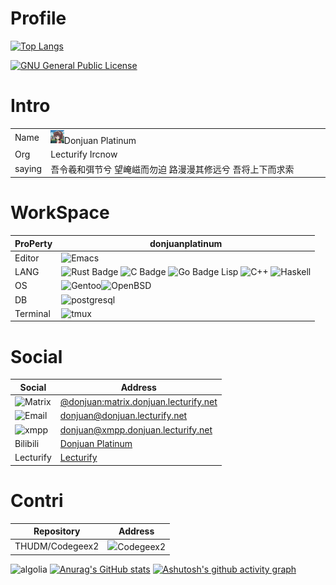 # Profile

[![Top Langs](https://github-readme-stats.vercel.app/api/top-langs/?username=donjuanplatinum)](https://github.com/donjuanplatinum)

[![GNU General Public License](https://www.donjuan.lecturify.net:7764/badge/license-GPL%20v2-orange.svg?style=flat-square)](http://www.gnu.org/licenses/gpl-2.0.html)

# Intro
|            |             |
|--------|---------------|
|Name|<img src=https://github.com/donjuanplatinum/donjuanplatinum/blob/main/profile.png width="5%" >Donjuan Platinum |
|Org|Lecturify Ircnow|
|saying|吾令羲和弭节兮 望崦嵫而勿迫 路漫漫其修远兮 吾将上下而求索

# WorkSpace
|ProPerty                                        |donjuanplatinum
|----------------------------------------------------|---------------------------------------------------------------
|Editor               |![Emacs](https://shields.io/badge/-Emacs?style=flat&logo=gnuemacs&color=white)
|LANG           | ![Rust Badge](https://shields.io/badge/-Rust-3776AB?style=flat&logo=Rust&logoColor=black)  ![C Badge](https://shields.io/badge/-C-3776AB?style=flat&logo=C&logoColor=yellow) ![Go Badge](https://shields.io/badge/-Go-3776AB?style=flat&logo=Go&logoColor=) Lisp  ![C++](https://shields.io/badge/-C++-3776AB?style=flat&logo=cplusplus) ![Haskell](https://shields.io/badge/-Haskell-3776AB?style=flat&logo=haskell)
|OS  | ![Gentoo](https://shields.io/badge/-Gentoo-93f6ef?style=flat&logo=Gentoo&logoColor=Pink)![OpenBSD](https://shields.io/badge/-OpenBSD-93f6ef?logo=OpenBSD) 
|DB   | ![postgresql](https://shields.io/badge/-postgresql-93f6ef?style=for-the-badge&logo=Postgresql) 
|Terminal|![tmux](https://shields.io/badge/-tmux-123124?logo=tmux) 

# Social
|Social                   |Address
|-----------------------|------------------
|![Matrix](https://shields.io/badge/-Matrix-ffffff?style=flat&logo=Matrix&logoColor=blue)|<a href=https://www.donjuan.lecturify.net:8000/#/#git:matrix.donjuan.lecturify.net>@donjuan:matrix.donjuan.lecturify.net</a>
|![Email](https://shields.io/badge/-Email-ffffff?style=flat)|donjuan@donjuan.lecturify.net
|![xmpp](https://shields.io/badge/-XMPP-ffffff?style=flat&logo=XMPP&logoColor=blue)|<a href=https://www.donjuan.lecturify.net:8000/#/#git:matrix.donjuan.lecturify.net>donjuan@xmpp.donjuan.lecturify.net</a>
|Bilibili|<a href=https://space.bilibili.com/494524375>Donjuan Platinum</a>
|Lecturify|<a href=https://www.lecturify.net>Lecturify</a>

# Contri
| Repository      |Address
|---|----
| THUDM/Codegeex2 | <img src=https://github.com/THUDM/CodeGeeX2/blob/main/resources/codegeex_logo.png width="20%">Codegeex2</img>


![algolia](https://github-profile-trophy.vercel.app/?username=donjuanplatinum&theme=algolia)
[![Anurag's GitHub stats](https://github-readme-stats.vercel.app/api?username=donjuanplatinum&theme=radical)](https://github.com/donjuanplatinum)
[![Ashutosh's github activity graph](https://github-readme-activity-graph.vercel.app/graph?username=donjuanplatinum&theme=react-dark)](https://github.com/donjuanplatinum)

